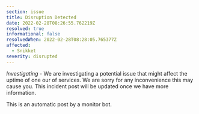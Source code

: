 ```yaml
---
section: issue
title: Disruption Detected
date: 2022-02-28T08:26:55.762219Z
resolved: true
informational: false
resolvedWhen: 2022-02-28T08:28:05.765377Z
affected:
  - Snikket
severity: disrupted
---
```

*Investigating* - We are investigating a potential issue that might affect the uptime of one our of services. We are sorry for any inconvenience this may cause you. This incident post will be updated once we have more information.

This is an automatic post by a monitor bot.
        